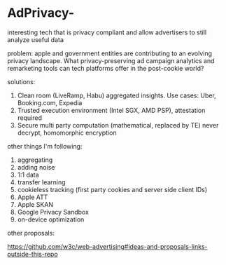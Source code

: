 # AdPrivacy-
interesting tech that is privacy compliant and allow advertisers to still analyze useful data

problem: apple and government entities are contributing to an evolving privacy landscape. What privacy-preserving ad campaign analytics and remarketing tools can tech platforms offer in the post-cookie world?

solutions:
1. Clean room (LiveRamp, Habu) aggregated insights. Use cases: Uber, Booking.com, Expedia 
2. Trusted execution environment (Intel SGX, AMD PSP), attestation required 
3. Secure multi party computation (mathematical, replaced by TE) never decrypt, homomorphic encryption

other things I'm following: 
1. aggregating
2. adding noise
3. 1:1 data 
4. transfer learning
5. cookieless tracking (first party cookies and server side client IDs)
6. Apple ATT
7. Apple SKAN
8. Google Privacy Sandbox
9. on-device optimization

other proposals: 

https://github.com/w3c/web-advertising#ideas-and-proposals-links-outside-this-repo
